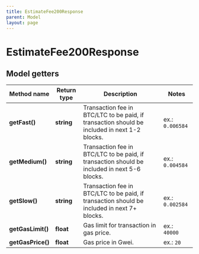 ```yaml
---
title: EstimateFee200Response
parent: Model
layout: page
---
```


# EstimateFee200Response

## Model getters

Method name | Return type | Description | Notes
------------ | ------------- | ------------- | -------------
**getFast()** | **string** | Transaction fee in BTC/LTC to be paid, if transaction should be included in next 1-2 blocks. | ex.: `0.006584`
**getMedium()** | **string** | Transaction fee in BTC/LTC to be paid, if transaction should be included in next 5-6 blocks. | ex.: `0.004584`
**getSlow()** | **string** | Transaction fee in BTC/LTC to be paid, if transaction should be included in next 7+ blocks. | ex.: `0.002584`
**getGasLimit()** | **float** | Gas limit for transaction in gas price. | ex.: `40000`
**getGasPrice()** | **float** | Gas price in Gwei. | ex.: `20`


